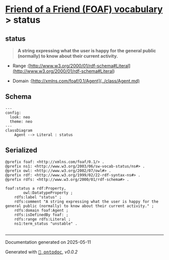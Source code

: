 # [Friend of a Friend (FOAF) vocabulary](../homepage.md) > status

## status

> **A string expressing what the user is happy for the general public (normally) to know about their current activity.**

- Range :[http://www.w3.org/2000/01/rdf-schema#Literal](<http://www.w3.org/2000/01/rdf-schema#Literal>)

- Domain :[http://xmlns.com/foaf/0.1/Agent](../class/Agent.md)

## Schema

```mermaid
---
config:
  look: neo
  theme: neo
---
classDiagram
    Agent --> Literal : status
```

## Serialized

```ttl
@prefix foaf: <http://xmlns.com/foaf/0.1/> .
@prefix ns1: <http://www.w3.org/2003/06/sw-vocab-status/ns#> .
@prefix owl: <http://www.w3.org/2002/07/owl#> .
@prefix rdf: <http://www.w3.org/1999/02/22-rdf-syntax-ns#> .
@prefix rdfs: <http://www.w3.org/2000/01/rdf-schema#> .

foaf:status a rdf:Property,
        owl:DatatypeProperty ;
    rdfs:label "status" ;
    rdfs:comment "A string expressing what the user is happy for the general public (normally) to know about their current activity." ;
    rdfs:domain foaf:Agent ;
    rdfs:isDefinedBy foaf: ;
    rdfs:range rdfs:Literal ;
    ns1:term_status "unstable" .


```

---

Documentation generated on 2025-05-11

Generated with <kbd>[📑 ontodoc](https://github.com/StephaneBranly/ontodoc)</kbd>, *v0.0.2*